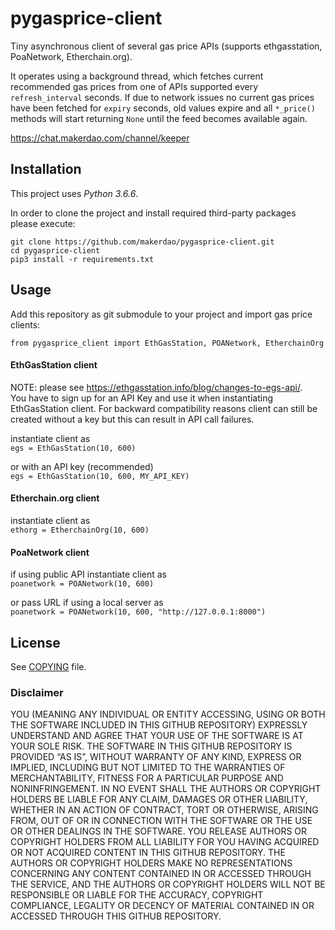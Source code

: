 # pygasprice-client

Tiny asynchronous client of several gas price APIs (supports ethgasstation, PoaNetwork, Etherchain.org). 

It operates using a background thread, which fetches current recommended gas prices from one of APIs supported
every `refresh_interval` seconds. If due to network issues no current gas prices have been fetched
for `expiry` seconds, old values expire and all `*_price()` methods will start returning `None` until
the feed becomes available again.

<https://chat.makerdao.com/channel/keeper>

## Installation

This project uses *Python 3.6.6*.

In order to clone the project and install required third-party packages please execute:
```
git clone https://github.com/makerdao/pygasprice-client.git
cd pygasprice-client
pip3 install -r requirements.txt
```

## Usage

Add this repository as git submodule to your project and import gas price clients:

`from pygasprice_client import EthGasStation, POANetwork, EtherchainOrg`

#### EthGasStation client
NOTE: please see https://ethgasstation.info/blog/changes-to-egs-api/.  
You have to sign up for an API Key and use it when instantiating EthGasStation client. For backward compatibility reasons client can still be created without a key but this can result in API call failures.

instantiate client as  
`egs = EthGasStation(10, 600)`  

or with an API key (recommended)  
`egs = EthGasStation(10, 600, MY_API_KEY)`

#### Etherchain.org client

instantiate client as  
`ethorg = EtherchainOrg(10, 600)`

#### PoaNetwork client

if using public API instantiate client as  
`poanetwork = POANetwork(10, 600)`  

or pass URL if using a local server as  
`poanetwork = POANetwork(10, 600, "http://127.0.0.1:8000")`

## License

See [COPYING](https://github.com/makerdao/ethgasstation-client/blob/master/COPYING) file.


### Disclaimer

YOU (MEANING ANY INDIVIDUAL OR ENTITY ACCESSING, USING OR BOTH THE SOFTWARE INCLUDED IN THIS GITHUB REPOSITORY) EXPRESSLY UNDERSTAND AND AGREE THAT YOUR USE OF THE SOFTWARE IS AT YOUR SOLE RISK.
THE SOFTWARE IN THIS GITHUB REPOSITORY IS PROVIDED “AS IS”, WITHOUT WARRANTY OF ANY KIND, EXPRESS OR IMPLIED, INCLUDING BUT NOT LIMITED TO THE WARRANTIES OF MERCHANTABILITY, FITNESS FOR A PARTICULAR PURPOSE AND NONINFRINGEMENT. IN NO EVENT SHALL THE AUTHORS OR COPYRIGHT HOLDERS BE LIABLE FOR ANY CLAIM, DAMAGES OR OTHER LIABILITY, WHETHER IN AN ACTION OF CONTRACT, TORT OR OTHERWISE, ARISING FROM, OUT OF OR IN CONNECTION WITH THE SOFTWARE OR THE USE OR OTHER DEALINGS IN THE SOFTWARE.
YOU RELEASE AUTHORS OR COPYRIGHT HOLDERS FROM ALL LIABILITY FOR YOU HAVING ACQUIRED OR NOT ACQUIRED CONTENT IN THIS GITHUB REPOSITORY. THE AUTHORS OR COPYRIGHT HOLDERS MAKE NO REPRESENTATIONS CONCERNING ANY CONTENT CONTAINED IN OR ACCESSED THROUGH THE SERVICE, AND THE AUTHORS OR COPYRIGHT HOLDERS WILL NOT BE RESPONSIBLE OR LIABLE FOR THE ACCURACY, COPYRIGHT COMPLIANCE, LEGALITY OR DECENCY OF MATERIAL CONTAINED IN OR ACCESSED THROUGH THIS GITHUB REPOSITORY. 
